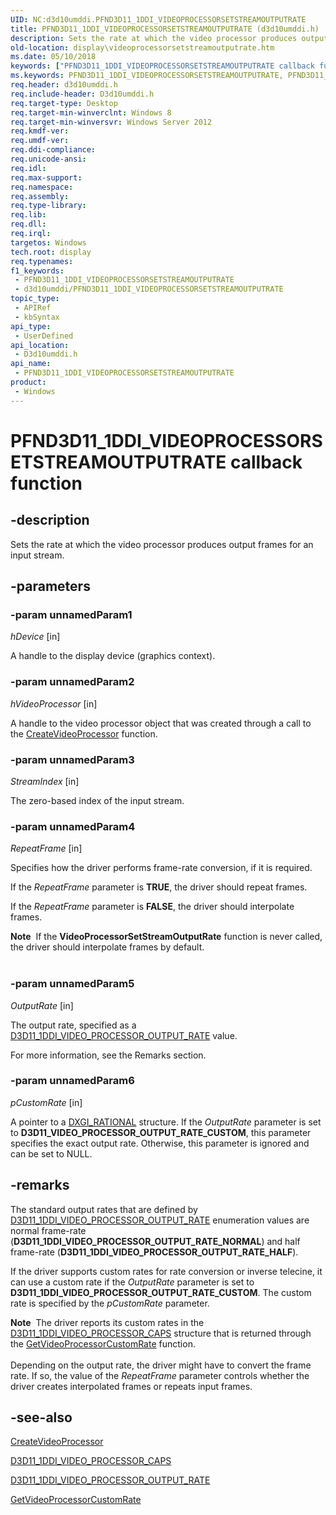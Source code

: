 ```yaml
---
UID: NC:d3d10umddi.PFND3D11_1DDI_VIDEOPROCESSORSETSTREAMOUTPUTRATE
title: PFND3D11_1DDI_VIDEOPROCESSORSETSTREAMOUTPUTRATE (d3d10umddi.h)
description: Sets the rate at which the video processor produces output frames for an input stream.
old-location: display\videoprocessorsetstreamoutputrate.htm
ms.date: 05/10/2018
keywords: ["PFND3D11_1DDI_VIDEOPROCESSORSETSTREAMOUTPUTRATE callback function"]
ms.keywords: PFND3D11_1DDI_VIDEOPROCESSORSETSTREAMOUTPUTRATE, PFND3D11_1DDI_VIDEOPROCESSORSETSTREAMOUTPUTRATE callback, d3d10umddi/pfnVideoProcessorSetStreamOutputRate, display.videoprocessorsetstreamoutputrate, pfnVideoProcessorSetStreamOutputRate, pfnVideoProcessorSetStreamOutputRate callback function [Display Devices]
req.header: d3d10umddi.h
req.include-header: D3d10umddi.h
req.target-type: Desktop
req.target-min-winverclnt: Windows 8
req.target-min-winversvr: Windows Server 2012
req.kmdf-ver: 
req.umdf-ver: 
req.ddi-compliance: 
req.unicode-ansi: 
req.idl: 
req.max-support: 
req.namespace: 
req.assembly: 
req.type-library: 
req.lib: 
req.dll: 
req.irql: 
targetos: Windows
tech.root: display
req.typenames: 
f1_keywords:
 - PFND3D11_1DDI_VIDEOPROCESSORSETSTREAMOUTPUTRATE
 - d3d10umddi/PFND3D11_1DDI_VIDEOPROCESSORSETSTREAMOUTPUTRATE
topic_type:
 - APIRef
 - kbSyntax
api_type:
 - UserDefined
api_location:
 - D3d10umddi.h
api_name:
 - PFND3D11_1DDI_VIDEOPROCESSORSETSTREAMOUTPUTRATE
product:
 - Windows
---
```


# PFND3D11_1DDI_VIDEOPROCESSORSETSTREAMOUTPUTRATE callback function


## -description

Sets the rate at which the video processor produces output frames for an input stream.

## -parameters

### -param unnamedParam1

*hDevice* [in]

A handle to the display device (graphics context).

### -param unnamedParam2

*hVideoProcessor* [in]

A handle to the video processor object that was created through a call to the <a href="/windows-hardware/drivers/ddi/d3d10umddi/nc-d3d10umddi-pfnd3d11_1ddi_createvideoprocessor">CreateVideoProcessor</a> function.

### -param unnamedParam3

*StreamIndex* [in]

The zero-based index of the input stream.

### -param unnamedParam4

*RepeatFrame* [in]

Specifies how the driver performs frame-rate conversion, if it is required.



If the <i>RepeatFrame</i> parameter is <b>TRUE</b>,  the driver should repeat frames. 



If the <i>RepeatFrame</i> parameter is <b>FALSE</b>,  the driver should interpolate frames.

<div class="alert"><b>Note</b>  If the <b>VideoProcessorSetStreamOutputRate</b> function is never called, the driver should interpolate frames by default.</div>
<div> </div>

### -param unnamedParam5

*OutputRate* [in]

The output rate, specified as a <a href="/windows-hardware/drivers/ddi/d3d10umddi/ne-d3d10umddi-d3d11_1ddi_video_processor_output_rate">D3D11_1DDI_VIDEO_PROCESSOR_OUTPUT_RATE</a> value.

For more information, see the Remarks section.

### -param unnamedParam6

*pCustomRate* [in]

A pointer to a <a href="https://msdn.microsoft.com/0a878d11-dc90-4cad-bde5-54a135e53a86">DXGI_RATIONAL</a> structure. If the <i>OutputRate</i> parameter is set to <b>D3D11_VIDEO_PROCESSOR_OUTPUT_RATE_CUSTOM</b>, this parameter specifies the exact output rate. Otherwise, this parameter is ignored and can be set to NULL.

## -remarks

The standard output rates that are defined by  <a href="/windows-hardware/drivers/ddi/d3d10umddi/ne-d3d10umddi-d3d11_1ddi_video_processor_output_rate">D3D11_1DDI_VIDEO_PROCESSOR_OUTPUT_RATE</a> enumeration values are normal frame-rate (<b>D3D11_1DDI_VIDEO_PROCESSOR_OUTPUT_RATE_NORMAL</b>) and half frame-rate (<b>D3D11_1DDI_VIDEO_PROCESSOR_OUTPUT_RATE_HALF</b>). 

If the driver supports custom rates for rate conversion or inverse telecine, it can use a custom rate if the <i>OutputRate</i> parameter is set to <b>D3D11_1DDI_VIDEO_PROCESSOR_OUTPUT_RATE_CUSTOM</b>. The custom rate is specified by the <i>pCustomRate</i> parameter.

<div class="alert"><b>Note</b>  The driver reports its custom rates  in the <a href="/windows-hardware/drivers/ddi/d3d10umddi/ns-d3d10umddi-d3d11_1ddi_video_processor_caps">D3D11_1DDI_VIDEO_PROCESSOR_CAPS</a> structure that is returned through the <a href="/windows-hardware/drivers/ddi/d3d10umddi/nc-d3d10umddi-pfnd3d11_1ddi_getvideoprocessorcustomrate">GetVideoProcessorCustomRate</a> function.

</div>
<div> </div>
Depending on the output rate, the driver might have to convert the frame rate. If so, the value of the <i>RepeatFrame</i> parameter controls whether the driver creates interpolated frames or repeats input frames.

## -see-also

<a href="/windows-hardware/drivers/ddi/d3d10umddi/nc-d3d10umddi-pfnd3d11_1ddi_createvideoprocessor">CreateVideoProcessor</a>



<a href="/windows-hardware/drivers/ddi/d3d10umddi/ns-d3d10umddi-d3d11_1ddi_video_processor_caps">D3D11_1DDI_VIDEO_PROCESSOR_CAPS</a>



<a href="/windows-hardware/drivers/ddi/d3d10umddi/ne-d3d10umddi-d3d11_1ddi_video_processor_output_rate">D3D11_1DDI_VIDEO_PROCESSOR_OUTPUT_RATE</a>



<a href="/windows-hardware/drivers/ddi/d3d10umddi/nc-d3d10umddi-pfnd3d11_1ddi_getvideoprocessorcustomrate">GetVideoProcessorCustomRate</a>

